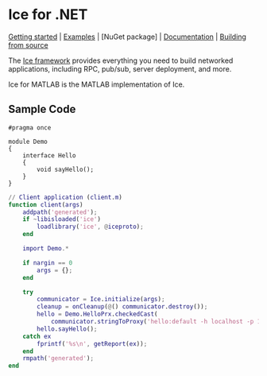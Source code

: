 # Ice for .NET

[Getting started] | [Examples] | [NuGet package] | [Documentation] | [Building from source]

The [Ice framework] provides everything you need to build networked applications, including RPC, pub/sub, server deployment, and more.

Ice for MATLAB is the MATLAB implementation of Ice.

## Sample Code

```slice
#pragma once

module Demo
{
    interface Hello
    {
        void sayHello();
    }
}
```

```matlab
// Client application (client.m)
function client(args)
    addpath('generated');
    if ~libisloaded('ice')
        loadlibrary('ice', @iceproto);
    end

    import Demo.*

    if nargin == 0
        args = {};
    end

    try
        communicator = Ice.initialize(args);
        cleanup = onCleanup(@() communicator.destroy());
        hello = Demo.HelloPrx.checkedCast(
            communicator.stringToProxy('hello:default -h localhost -p 10000'));
        hello.sayHello();
    catch ex
        fprintf('%s\n', getReport(ex));
    end
    rmpath('generated');
end
```

[Getting started]: https://doc.zeroc.com/ice/3.7/hello-world-application/writing-an-ice-application-with-matlab
[Examples]: https://github.com/zeroc-ice/ice-demos/tree/3.7/matlab
[Documentation]: https://doc.zeroc.com/ice/3.7
[Building from source]: https://github.com/zeroc-ice/ice/blob/3.7/matlab/BUILDING.md
[Ice framework]: https://github.com/zeroc-ice/ice

